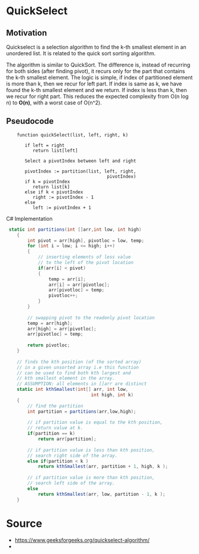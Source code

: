 ﻿
# QuickSelect

## Motivation

Quickselect is a selection algorithm to find the k-th smallest element in an unordered list. It is related to the quick sort sorting algorithm.

The algorithm is similar to QuickSort. The difference is, instead of recurring for both sides (after finding pivot), it recurs only for the part that contains the k-th smallest element. The logic is simple, if index of partitioned element is more than k, then we recur for left part. If index is same as k, we have found the k-th smallest element and we return. If index is less than k, then we recur for right part. This reduces the expected complexity from O(n log n) to **O(n)**, with a worst case of O(n^2).

## Pseudocode

```
    function quickSelect(list, left, right, k)

       if left = right
          return list[left]

       Select a pivotIndex between left and right

       pivotIndex := partition(list, left, right, 
                                      pivotIndex)
       if k = pivotIndex
          return list[k]
       else if k < pivotIndex
          right := pivotIndex - 1
       else
          left := pivotIndex + 1 
```

C# Implementation

```C#
 static int partitions(int []arr,int low, int high)
    {
        int pivot = arr[high], pivotloc = low, temp;
        for (int i = low; i <= high; i++)
        {
            // inserting elements of less value
            // to the left of the pivot location
            if(arr[i] < pivot)
            {        
                temp = arr[i];
                arr[i] = arr[pivotloc];
                arr[pivotloc] = temp;
                pivotloc++;
            }
        }
         
        // swapping pivot to the readonly pivot location
        temp = arr[high];
        arr[high] = arr[pivotloc];
        arr[pivotloc] = temp;
         
        return pivotloc;
    }
     
    // finds the kth position (of the sorted array)
    // in a given unsorted array i.e this function
    // can be used to find both kth largest and
    // kth smallest element in the array.
    // ASSUMPTION: all elements in []arr are distinct
    static int kthSmallest(int[] arr, int low,
                                int high, int k)
    {
        // find the partition
        int partition = partitions(arr,low,high);
 
        // if partition value is equal to the kth position,
        // return value at k.
        if(partition == k)
            return arr[partition];
             
        // if partition value is less than kth position,
        // search right side of the array.
        else if(partition < k )
            return kthSmallest(arr, partition + 1, high, k );
             
        // if partition value is more than kth position,
        // search left side of the array.
        else
            return kthSmallest(arr, low, partition - 1, k );        
    }
```

# Source
  - https://www.geeksforgeeks.org/quickselect-algorithm/
  - 